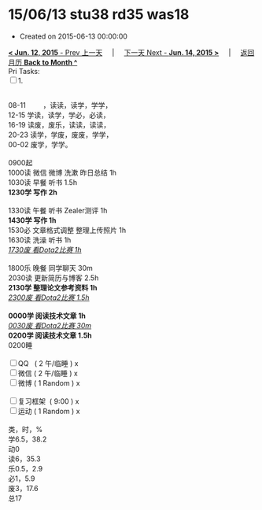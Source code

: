 # 15/06/13 stu38 rd35 was18

- Created on 2015-06-13 00:00:00

[**< Jun. 12, 2015** - Prev 上一天](/lifelogs/2015/06/d12.md) &nbsp; &nbsp; | &nbsp; &nbsp; [下一天 Next - **Jun. 14, 2015 >**](/lifelogs/2015/06/d14.md) &nbsp; &nbsp; |  &nbsp; &nbsp; [返回月历 **Back to Month ^**](/lifelogs/2015/06/index.md)
<br/>Pri Tasks:</strong><br clear="none"/><input type="checkbox" />1. </div><div><div><br clear="none"/></div>08-11         ，读读，读学，学学，<br clear="none"/>12-15 学读，读学，学必，必读，</div><div>16-19 读废，废乐，读读，读读，<br clear="none"/>20-23 读学，学废，废废，学学，</div><div>00-02 废学，学学。<br/><div><br clear="none"/></div>0900起<br clear="none"/>1000读 微信 微博 洗漱 昨日总结 1h</div><div>1030读 早餐 听书 1.5h</div><div><b>1230学 写作 2h</b></div><div><div><br clear="none"/></div>1330读 午餐 听书 Zealer测评 1h</div><div><b>1430学 写作 1h</b></div><div>1530必 文章格式调整 整理上传照片 1h</div><div>1630读 洗澡 听书 1h</div><div><u><i>1730废 看Dota2比赛 1h</i></u></div><div><br/></div><div>1800乐 晚餐 同学聊天 30m</div><div>2030读 更新简历与博客 2.5h</div><div><strong>2130学 整理论文参考资料 1h</strong><div><i><u>2300废 看Dota2比赛 1.5h</u></i></div><div><b><br/></b></div><div><b>0000学 阅读技术文章 1h</b></div><div><i><u>0030废 看Dota2比赛 30m</u></i></div><div><b>0200学 阅读技术文章 1.5h</b></div></div><div>0200睡</div><div><br clear="none"/></div><div><input type="checkbox" />QQ   ( 2 午/临睡 ) x<br clear="none"/><input type="checkbox" />微信 ( 2 午/临睡 ) x</div><div><input type="checkbox" />微博 ( 1 Random ) x</div><div><br clear="none"/></div><div><input type="checkbox" />复习框架  ( 9:00 ) x<br clear="none"/></div><div><input type="checkbox" />运动 ( 1 Random ) x</div><div><div><br clear="none"/></div>类，时，%<br clear="none"/>学6.5，38.2<br clear="none"/>动0<br clear="none"/>读6，35.3<br clear="none"/>乐0.5，2.9<br clear="none"/>必1，5.9<br clear="none"/>废3，17.6<br clear="none"/>总17</div>
